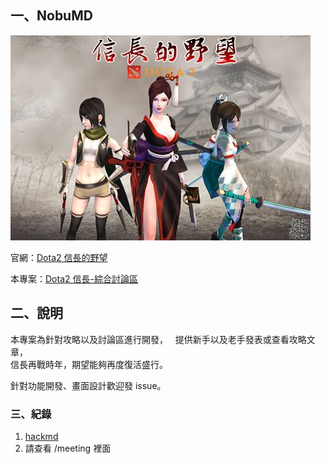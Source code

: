 ## 一、NobuMD
![Dota2 信長的野望](https://raw.githubusercontent.com/explooosion/NobuMD/master/nobumd-f/src/img/banner2.jpg)  
  
官網：[Dota2 信長的野望](http://www.dota2nobu.com/zhtw/list_hero)     

本專案：[Dota2 信長-綜合討論區](https://devp-6a596.firebaseapp.com/)

## 二、說明  
本專案為針對攻略以及討論區進行開發，  
提供新手以及老手發表或查看攻略文章，  
信長再戰時年，期望能夠再度復活盛行。  

針對功能開發、畫面設計歡迎發 issue。  

### 三、紀錄

1. [hackmd](https://hackmd.io/s/ryX8q_7v-)
2. 請查看 /meeting 裡面
